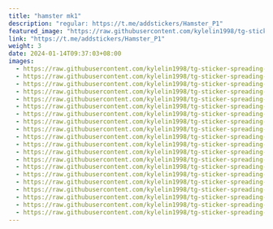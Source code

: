 ```yaml
---
title: "hamster mk1"
description: "regular: https://t.me/addstickers/Hamster_P1"
featured_image: "https://raw.githubusercontent.com/kylelin1998/tg-sticker-spreading-worldwide-images/main/img/162b1bf7-9975-47d5-83a7-83b27efe9bd4.jpg"
link: "https://t.me/addstickers/Hamster_P1"
weight: 3
date: 2024-01-14T09:37:03+08:00
images:
  - https://raw.githubusercontent.com/kylelin1998/tg-sticker-spreading-worldwide-images/main/img/162b1bf7-9975-47d5-83a7-83b27efe9bd4.jpg
  - https://raw.githubusercontent.com/kylelin1998/tg-sticker-spreading-worldwide-images/main/img/137b4d27-58a1-487f-bdd4-dc00f69bb163.jpg
  - https://raw.githubusercontent.com/kylelin1998/tg-sticker-spreading-worldwide-images/main/img/c52e4657-46f3-4b5c-b7f8-9a15a7f17f37.jpg
  - https://raw.githubusercontent.com/kylelin1998/tg-sticker-spreading-worldwide-images/main/img/285f6aed-3f6a-4363-a786-dad4ab7faee7.jpg
  - https://raw.githubusercontent.com/kylelin1998/tg-sticker-spreading-worldwide-images/main/img/3d640614-bd1d-4f37-801b-632c49f12d13.jpg
  - https://raw.githubusercontent.com/kylelin1998/tg-sticker-spreading-worldwide-images/main/img/3f89daa5-e721-40a0-9b53-1ab729540e75.jpg
  - https://raw.githubusercontent.com/kylelin1998/tg-sticker-spreading-worldwide-images/main/img/1e8e993c-5818-4c7d-8086-023bf45f855f.jpg
  - https://raw.githubusercontent.com/kylelin1998/tg-sticker-spreading-worldwide-images/main/img/e097cfdb-a62b-42c5-8e2e-45373d7c63a9.jpg
  - https://raw.githubusercontent.com/kylelin1998/tg-sticker-spreading-worldwide-images/main/img/03f9bd0f-dd60-4ee1-8eb9-3058d6e60f71.jpg
  - https://raw.githubusercontent.com/kylelin1998/tg-sticker-spreading-worldwide-images/main/img/cb895c5f-4fe5-4527-9058-684a77559dac.jpg
  - https://raw.githubusercontent.com/kylelin1998/tg-sticker-spreading-worldwide-images/main/img/b9c7b67a-a519-48e5-b3a0-7b5d1a352bb1.jpg
  - https://raw.githubusercontent.com/kylelin1998/tg-sticker-spreading-worldwide-images/main/img/a8535a75-ec70-4bc1-9173-b2a227192999.jpg
  - https://raw.githubusercontent.com/kylelin1998/tg-sticker-spreading-worldwide-images/main/img/88518804-06ff-49df-8073-029eeccde2ab.jpg
  - https://raw.githubusercontent.com/kylelin1998/tg-sticker-spreading-worldwide-images/main/img/b84a631a-ed14-4b4d-9455-770b52fefb62.jpg
  - https://raw.githubusercontent.com/kylelin1998/tg-sticker-spreading-worldwide-images/main/img/c914c7b4-566e-4a37-9b70-848dd73317e4.jpg
  - https://raw.githubusercontent.com/kylelin1998/tg-sticker-spreading-worldwide-images/main/img/ff244706-c90d-45e1-8376-5726afa064eb.jpg
  - https://raw.githubusercontent.com/kylelin1998/tg-sticker-spreading-worldwide-images/main/img/50355654-8c64-4a3a-be7a-1e5c3f5e3e93.jpg
  - https://raw.githubusercontent.com/kylelin1998/tg-sticker-spreading-worldwide-images/main/img/0b5e8a99-1e94-4f8e-90e4-2926e2bc30fa.jpg
  - https://raw.githubusercontent.com/kylelin1998/tg-sticker-spreading-worldwide-images/main/img/e6a51bb8-2406-42bd-be92-6e56bc3ab48c.jpg
  - https://raw.githubusercontent.com/kylelin1998/tg-sticker-spreading-worldwide-images/main/img/3f8b9739-53a5-4feb-8e03-7f8ae50dc387.jpg
---
```

